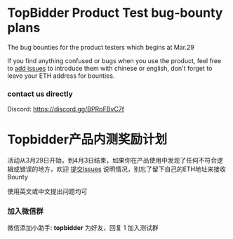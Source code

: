 # TopBidder Product Test bug-bounty plans
The bug bounties for the product testers which begins at Mar.29

If you find anything confused or bugs when you use the product, feel free to [add issues](https://github.com/TopBidder/bug-bounty/issues/new) to introduce them with chinese or english, don't forget to leave your ETH address for bounties.

### contact us directly
Discord: https://discord.gg/BPRpFBvC7f



# Topbidder产品内测奖励计划
活动从3月29日开始，到4月3日结束，如果你在产品使用中发现了任何不符合逻辑或错误的地方，欢迎 [提交Issues](https://github.com/TopBidder/bug-bounty/issues/new) 说明情况，别忘了留下自己的ETH地址来接收Bounty

使用英文或中文提出问题均可

### 加入微信群
微信添加小助手: **topbidder** 为好友，回复 1 加入测试群
